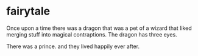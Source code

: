 # fairytale

Once upon a time there was a dragon
that was a pet of a wizard that liked
merging stuff
into magical contraptions.
The dragon has three eyes.

There was a prince.
and they lived happily ever after.
